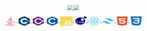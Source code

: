 <div align="center">
  <a href="https://github.com/gabrielstanlay">
  <img height="180em" src="https://github-readme-stats.vercel.app/api?username=gabrielstanlay&show_icons=true&theme=dark&include_all_commits=true&count_private=true"/>
  <img height="180em" src="[https://github-readme-stats.vercel.app/api/top-langs/?username=gabrielstanlay&layout=compact&langs_count=7&theme=dark](https://github-readme-stats-git-masterrstaa-rickstaa.vercel.app/api/top-langs/?username=gabrielstanlay&layout=compact&bg_color=131313&border_color=FFF&title_color=E94D5F&text_color=FFF)"/>
</div>
<div align="center" style="display: inline_block"><br>
  <img align="center" alt="java" height="30" width="40" src="https://github.com/devicons/devicon/blob/master/icons/java/java-plain.svg">
  <img align="center" alt="c++" height="30" width="40" src="https://github.com/devicons/devicon/blob/master/icons/cplusplus/cplusplus-plain.svg">
  <img align="center" alt="csharp" height="30" width="40" src="https://github.com/devicons/devicon/blob/master/icons/csharp/csharp-plain.svg">
  <img align="center" alt="c" height="30" width="40" src="https://github.com/devicons/devicon/blob/master/icons/c/c-plain.svg">
  <img align="center" alt="js" height="30" width="40" src="https://raw.githubusercontent.com/devicons/devicon/master/icons/javascript/javascript-plain.svg">
  <img align="center" alt="lua" height="30" width="40" src="https://github.com/devicons/devicon/blob/master/icons/lua/lua-plain-wordmark.svg">
  <img align="center" alt="react" height="30" width="40" src="https://raw.githubusercontent.com/devicons/devicon/master/icons/react/react-original.svg">
  <img align="center" alt="tailwind" height="30" width="40" src="https://raw.githubusercontent.com/devicons/devicon/master/icons/tailwindcss/tailwindcss-plain.svg">
  <img align="center" alt="html" height="30" width="40" src="https://raw.githubusercontent.com/devicons/devicon/master/icons/html5/html5-plain.svg">
  <img align="center" alt="css" height="30" width="40" src="https://raw.githubusercontent.com/devicons/devicon/master/icons/css3/css3-plain.svg">
  </div>
    
  ##
